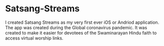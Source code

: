 # Satsang-Streams
I created Satsang Streams as my very first ever iOS or Andriod application. The app was created during the Global coronavirus pandemic. 
It was created to make it easier for devotees of the Swaminarayan Hindu faith to access virtual worship links.
